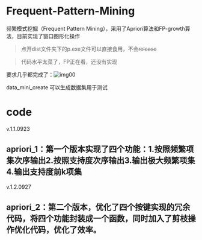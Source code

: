 # Frequent-Pattern-Mining
频繁模式挖掘（Frequent Pattern Mining），采用了Apriori算法和FP-growth算法，目前实现了窗口图形化操作
> 点开dist文件夹下的p.exe文件可以直接食用，不会~~release~~


>代码水平太菜了，FP正在看，还没有实现

要求几乎都完成了：![img00](https://github.com/lvlebin2876587146/picx-images-hosting/raw/master/image.73twuhnqvg.webp)

data_mini_create 可以生成数据集用于测试

# code
v.1.1.0923
## apriori_1：第一个版本实现了四个功能：1.按照频繁项集次序输出2.按照支持度次序输出3.输出极大频繁项集4.输出支持度前k项集
v.1.2.0927
## apriori_2：第二个版本，优化了四个按键实现的冗余代码，将四个功能封装成一个函数，同时加入了剪枝操作优化代码，优化了效率。
